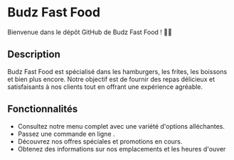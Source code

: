 # Budz Fast Food

Bienvenue dans le dépôt GitHub de Budz Fast Food ! 🍔🍟

## Description
Budz Fast Food est  spécialisé dans les hamburgers, les frites, les boissons et bien plus encore. Notre objectif est de fournir des repas délicieux et satisfaisants à nos clients tout en offrant une expérience agréable.

## Fonctionnalités
- Consultez notre menu complet avec une variété d'options alléchantes.
- Passez une commande en ligne .
- Découvrez nos offres spéciales et promotions en cours.
- Obtenez des informations sur nos emplacements et les heures d'ouver
